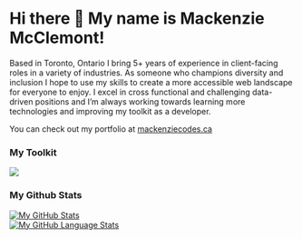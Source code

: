 <h1>Hi there 👋 My name is Mackenzie McClemont!</h1>

<p>Based in Toronto, Ontario I bring 5+ years of experience in client-facing roles in a variety of industries. As someone who champions diversity and inclusion I hope to use my skills to create a more accessible web landscape for everyone to enjoy. I excel in cross functional and challenging data-driven positions and I’m always working towards learning more technologies and improving my toolkit as a developer.</p>

<p>You can check out my portfolio at <a href="https://www.mackenziecodes.ca/">mackenziecodes.ca</a></p>

<h3>My Toolkit</h3>
<p>
    <img src="https://skillicons.dev/icons?i=html,css,sass,bootstrap,js,jquery,react,firebase,netlify,vscode" />
</p>

<h3>My Github Stats</h3>

[![My GitHub Stats](https://github-readme-stats.vercel.app/api/?username=MackenzieMc&count_private=true&theme=tokyonight&showicons=true)]()
<br>
[![My GitHub Language Stats](https://github-readme-stats.vercel.app/api/top-langs/?username=MackenzieMc&langs_count=5&theme=tokyonight)]()


<!--
**MackenzieMc/MackenzieMc** is a ✨ _special_ ✨ repository because its `README.md` (this file) appears on your GitHub profile.

Here are some ideas to get you started:

- 🔭 I’m currently working on ...
- 🌱 I’m currently learning ...
- 👯 I’m looking to collaborate on ...
- 🤔 I’m looking for help with ...
- 💬 Ask me about ...
- 📫 How to reach me: ...
- 😄 Pronouns: ...
- ⚡ Fun fact: ...
-->
